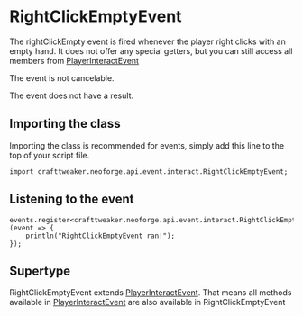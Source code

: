 # RightClickEmptyEvent

The rightClickEmpty event is fired whenever the player right clicks with an empty hand.
 It does not offer any special getters, but you can still access all members from [PlayerInteractEvent](/neoforge/api/event/interact/PlayerInteractEvent)

The event is not cancelable.

The event does not have a result.

## Importing the class

Importing the class is recommended for events, simply add this line to the top of your script file.
```zenscript
import crafttweaker.neoforge.api.event.interact.RightClickEmptyEvent;
```


## Listening to the event

```zenscript
events.register<crafttweaker.neoforge.api.event.interact.RightClickEmptyEvent>(event => {
    println("RightClickEmptyEvent ran!");
});
```


## Supertype

RightClickEmptyEvent extends [PlayerInteractEvent](/neoforge/api/event/interact/PlayerInteractEvent). That means all methods available in [PlayerInteractEvent](/neoforge/api/event/interact/PlayerInteractEvent) are also available in RightClickEmptyEvent

